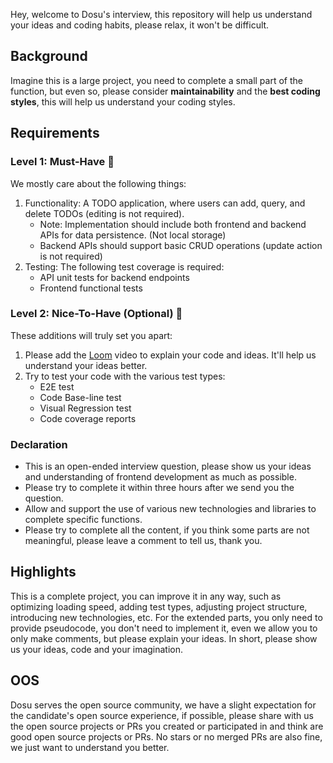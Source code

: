 Hey, welcome to Dosu's interview, this repository will help us understand your ideas and coding habits, please relax, it won't be difficult.

## Background

Imagine this is a large project, you need to complete a small part of the function, but even so, please consider **maintainability** and the **best coding styles**, this will help us understand your coding styles.

## Requirements

### Level 1: Must-Have 🎯
We mostly care about the following things:

1. Functionality: A TODO application, where users can add, query, and delete TODOs (editing is not required).
   - Note: Implementation should include both frontend and backend APIs for data persistence. (Not local storage)
   - Backend APIs should support basic CRUD operations (update action is not required)
2. Testing: The following test coverage is required:
   - API unit tests for backend endpoints
   - Frontend functional tests

### Level 2: Nice-To-Have (Optional) 💯
These additions will truly set you apart:

1. Please add the [Loom](https://www.loom.com/) video to explain your code and ideas. It'll help us understand your ideas better.
2. Try to test your code with the various test types:
   - E2E test
   - Code Base-line test
   - Visual Regression test
   - Code coverage reports

### Declaration

- This is an open-ended interview question, please show us your ideas and understanding of frontend development as much as possible.
- Please try to complete it within three hours after we send you the question.
- Allow and support the use of various new technologies and libraries to complete specific functions.
- Please try to complete all the content, if you think some parts are not meaningful, please leave a comment to tell us, thank you.

## Highlights

This is a complete project, you can improve it in any way, such as optimizing loading speed, adding test types, adjusting project structure, introducing new technologies, etc. For the extended parts, you only need to provide pseudocode, you don't need to implement it, even we allow you to only make comments, but please explain your ideas. In short, please show us your ideas, code and your imagination.

## OOS

Dosu serves the open source community, we have a slight expectation for the candidate's open source experience, if possible, please share with us the open source projects or PRs you created or participated in and think are good open source projects or PRs. No stars or no merged PRs are also fine, we just want to understand you better.
